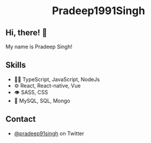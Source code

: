 <h1 align="center">
Pradeep1991Singh
</h1>

## Hi, there! 👋
My name is Pradeep Singh!

## Skills
- 👨‍💻 TypeScript, JavaScript, NodeJs
- ⚙️ React, React-native, Vue
- 👁️ SASS, CSS
- 💽 MySQL, SQL, Mongo

## Contact
- [@pradeep91singh](https://twitter.com/pradeep91singh) on Twitter
